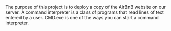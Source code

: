 The purpose of this project is to deploy a copy of the AirBnB website on our server. A command interpreter is a class of programs that read lines of text entered by a user. CMD.exe is one of the ways you can start a command interpreter. 
